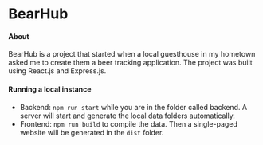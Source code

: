 # BearHub

#### About
BearHub is a project that started when a local guesthouse in my hometown asked me to create them a beer tracking application. The project was built using React.js and Express.js.

#### Running a local instance

- Backend: `npm run start` while you are in the folder called backend. A server will start and generate the local data folders automatically.
- Frontend: `npm run build` to compile the data. Then a single-paged website will be generated in the `dist` folder.
